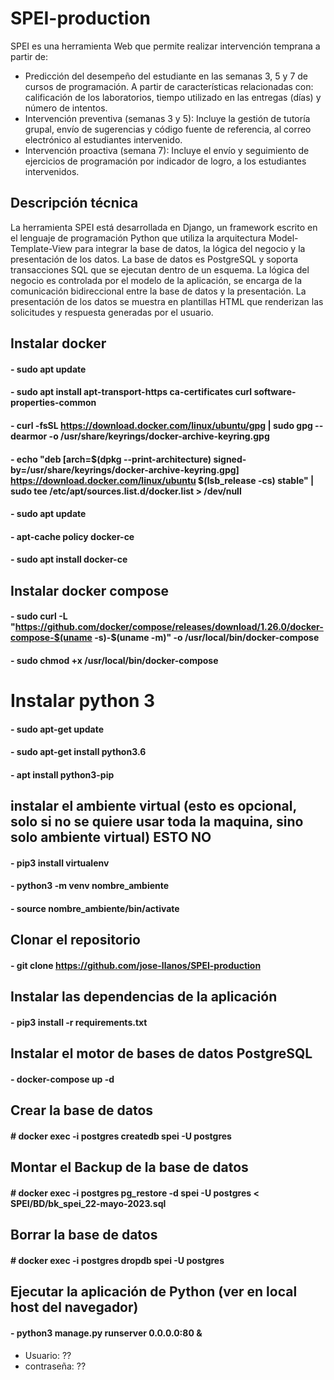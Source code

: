 # SPEI-production

SPEI es una herramienta Web que permite realizar intervención temprana a partir de:

* Predicción del desempeño del estudiante en las semanas 3, 5 y 7 de cursos de programación. A partir de características relacionadas con: calificación de los laboratorios, tiempo utilizado en las entregas (días) y número de intentos.
* Intervención preventiva (semanas 3 y 5): Incluye la gestión de tutoría grupal, envío de sugerencias y código fuente de referencia, al correo electrónico al estudiantes intervenido.
* Intervención proactiva (semana 7): Incluye el envío y seguimiento de ejercicios de programación por indicador de logro, a los estudiantes intervenidos.


## Descripción técnica

La herramienta SPEI está desarrollada en Django, un framework escrito en el lenguaje de programación Python que utiliza la arquitectura Model-Template-View para integrar la base de datos, la lógica del negocio y la presentación de los datos.  La base de datos es PostgreSQL y soporta transacciones SQL que se ejecutan dentro de un esquema. La lógica del negocio es controlada por el modelo de la aplicación, se encarga de la comunicación bidireccional entre la base de datos y la presentación. La presentación de los datos se muestra en plantillas HTML que renderizan las solicitudes y respuesta generadas por el usuario. 


## Instalar docker
#### - sudo apt update
#### - sudo apt install apt-transport-https ca-certificates curl software-properties-common
#### - curl -fsSL https://download.docker.com/linux/ubuntu/gpg | sudo gpg --dearmor -o /usr/share/keyrings/docker-archive-keyring.gpg
#### - echo "deb [arch=$(dpkg --print-architecture) signed-by=/usr/share/keyrings/docker-archive-keyring.gpg] https://download.docker.com/linux/ubuntu $(lsb_release -cs) stable" | sudo tee /etc/apt/sources.list.d/docker.list > /dev/null
#### - sudo apt update
#### - apt-cache policy docker-ce
#### - sudo apt install docker-ce

## Instalar docker compose
#### - sudo curl -L "https://github.com/docker/compose/releases/download/1.26.0/docker-compose-$(uname -s)-$(uname -m)" -o /usr/local/bin/docker-compose
#### - sudo chmod +x /usr/local/bin/docker-compose

# Instalar python 3
#### - sudo apt-get update
#### - sudo apt-get install python3.6
#### - apt install python3-pip

## instalar el ambiente virtual (esto es opcional, solo si no se quiere usar toda la maquina, sino solo ambiente virtual) ESTO NO
#### - pip3 install virtualenv
#### - python3 -m venv  nombre_ambiente
#### - source nombre_ambiente/bin/activate

## Clonar el repositorio
#### - git clone https://github.com/jose-llanos/SPEI-production

## Instalar las dependencias de la aplicación 
#### - pip3 install -r requirements.txt 

## Instalar el motor de bases de datos PostgreSQL
#### - docker-compose up -d

## Crear la base de datos 
#### # docker exec -i postgres createdb spei -U postgres

## Montar el Backup de la base de datos 
#### # docker exec -i postgres pg_restore -d spei -U postgres < SPEI/BD/bk_spei_22-mayo-2023.sql

## Borrar la base de datos 
#### # docker exec -i postgres dropdb spei -U postgres

## Ejecutar la aplicación de Python (ver en local host del navegador)
#### - python3 manage.py runserver 0.0.0.0:80 &

- Usuario: ??
- contraseña: ??
